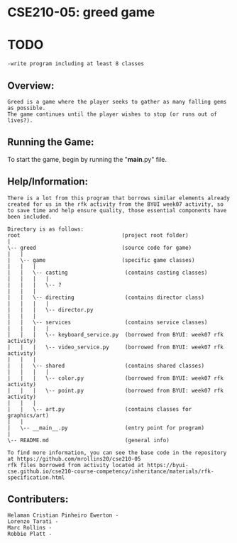 # CSE210-05: greed game

# TODO 
    -write program including at least 8 classes

## Overview: 
    Greed is a game where the player seeks to gather as many falling gems as possible. 
    The game continues until the player wishes to stop (or runs out of lives?).

## Running the Game:
To start the game, begin by running the "__main__.py" file. 

## Help/Information:
    There is a lot from this program that borrows similar elements already created for us in the rfk activity from the BYUI week07 activity, so to save time and help ensure quality, those essential components have been included.

    Directory is as follows:
    root                                (project root folder)
    |
    \-- greed                           (source code for game)
    |   |
    |   \-- game                        (specific game classes)
    |   |   |
    |   |   \-- casting                  (contains casting classes)
    |   |   |   |
    |   |   |   \-- ?
    |   |   |
    |   |   \-- directing                (contains director class)
    |   |   |   |
    |   |   |   \-- director.py
    |   |   |
    |   |   \-- services                 (contains service classes)
    |   |   |   |
    |   |   |   \-- keyboard_service.py  (borrowed from BYUI: week07 rfk activity)
    |   |   |   \-- video_service.py     (borrowed from BYUI: week07 rfk activity)
    |   |   |
    |   |   \-- shared                   (contains shared classes)
    |   |   |   |
    |   |   |   \-- color.py             (borrowed from BYUI: week07 rfk activity)
    |   |   |   \-- point.py             (borrowed from BYUI: week07 rfk activity)
    |   |   |
    |   |   \-- art.py                   (contains classes for graphics/art)
    |   |
    |   \-- __main__.py                  (entry point for program)
    |
    \-- README.md                        (general info)

    To find more information, you can see the base code in the repository at https://github.com/mrollins20/cse210-05
    rfk files borrowed from activity located at https://byui-cse.github.io/cse210-course-competency/inheritance/materials/rfk-specification.html

## Contributers:
    Helaman Cristian Pinheiro Ewerton - 
    Lorenzo Tarati - 
    Marc Rollins - 
    Robbie Platt - 
